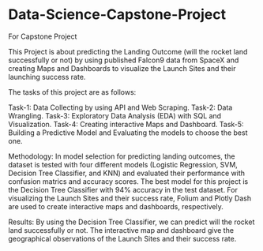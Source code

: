 # Data-Science-Capstone-Project
For Capstone Project

This Project is about predicting the Landing Outcome (will the rocket land successfully or not) by using published Falcon9 data from SpaceX and creating Maps and Dashboards to visualize the Launch Sites and their launching success rate.

The tasks of this project are as follows:

Task-1: Data Collecting by using API and Web Scraping.
Task-2: Data Wrangling.
Task-3: Exploratory Data Analysis (EDA) with SQL and Visualization. 
Task-4: Creating interactive Maps and Dashboard.
Task-5: Building a Predictive Model and Evaluating the models to choose the best one. 

Methodology: In model selection for predicting landing outcomes, the dataset is tested with four different models (Logistic Regression, SVM, Decision Tree Classifier, and KNN) and evaluated their performance with confusion matrics and accuracy scores. The best model for this project is the Decision Tree Classifier with 94% accuracy in the test dataset. For visualizing the Launch Sites and their success rate, Folium and Plotly Dash are used to create interactive maps and dashboards, respectively. 

Results: By using the Decision Tree Classifier, we can predict will the rocket land successfully or not. The interactive map and dashboard give the geographical observations of the Launch Sites and their success rate. 

